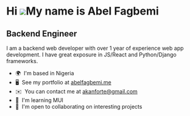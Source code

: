 Hi ![](https://user-images.githubusercontent.com/18350557/176309783-0785949b-9127-417c-8b55-ab5a4333674e.gif)My name is Abel Fagbemi
====================================================================================================================================

Backend Engineer
--------------------

I am a backend web developer with over 1 year of experience web app development. I have great exposure in JS/React and Python/Django frameworks.

* 🌍  I'm based in Nigeria
* 🖥️  See my portfolio at [abelfagbemi.me](http://abelfagbemi.me)
* ✉️  You can contact me at [akanforte@gmail.com](mailto:akanforte@gmail.com)
* 🧠  I'm learning MUI
* 🤝  I'm open to collaborating on interesting projects
